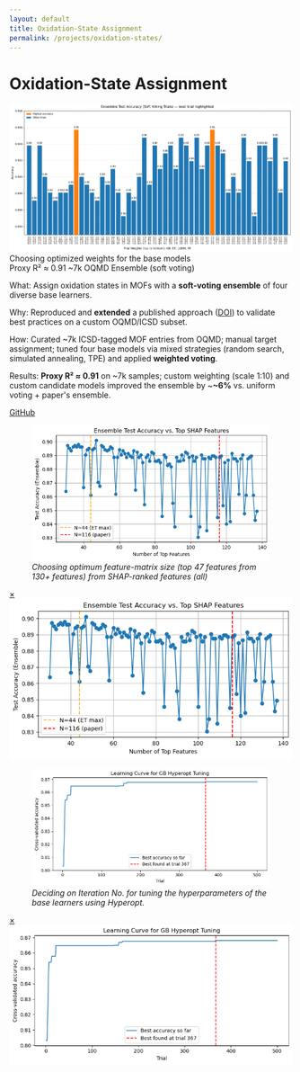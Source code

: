 ```yaml
---
layout: default
title: Oxidation-State Assignment
permalink: /projects/oxidation-states/
---
```

# Oxidation-State Assignment

<div class="media hero" data-alt="Choosing optimized weights for the base models">
  <img src="/assets/img/projects/oxi-ensemble/hero.png"
       alt="Choosing optimized weights for the base models">
</div>

<div class="hero-note">Choosing optimized weights for the base models</div>

<div class="metrics">
  <span class="metric">Proxy R² ≈ 0.91</span>
  <span class="metric alt">~7k OQMD </span>
  <span class="metric good">Ensemble (soft voting)</span>
</div>

<p><span class="label">What:</span> Assign oxidation states in MOFs with a <strong>soft-voting ensemble</strong> of four diverse base learners.</p>
<p><span class="label">Why:</span> Reproduced and <strong>extended</strong> a published approach (<a href="https://www.nature.com/articles/s41557-021-00717-y" target="_blank" rel="noopener">DOI</a>) to validate best practices on a custom OQMD/ICSD subset.</p>
<p><span class="label">How:</span> Curated ~7k ICSD-tagged MOF entries from OQMD; manual target assignment; tuned four base models via mixed strategies (random search, simulated annealing, TPE) and applied <strong>weighted voting</strong>.</p>
<p><span class="label">Results:</span> <strong>Proxy R² ≈ 0.91</strong> on ~7k samples; custom weighting (scale 1:10) and custom candidate models improved the ensemble by ~<strong>~6%</strong> vs. uniform voting + paper's ensemble.</p>

<p><a class="btn" href="https://github.com/submerged-in-matrix/materials-ml-projects-/tree/main/Projects/P_5_Oxidation_State_Assignment" target="_blank" rel="noopener">GitHub</a></p>


<div class="gallery equal">
  <figure class="figure tilt">
    <a href="#fe-fig1">
      <div class="frame">
        <img class="pixel-safe" src="/assets/img/projects/oxi-ensemble/fig1.png" alt="Choosing optimum feature-matrix size from SHAP-ranked features (all)">
      </div>
    </a>
    <figcaption><em>Choosing optimum feature-matrix size (top 47 features from 130+ features) from SHAP-ranked features (all)</em></figcaption>
  </figure>
  <div id="fe-fig1" class="lb"><a class="x" href="#">×</a><img src="/assets/img/projects/oxi-ensemble/fig1.png" alt=""></div>

  <figure class="figure tilt">
    <a href="#fe-fig2">
      <div class="frame">
        <img class="pixel-safe" src="/assets/img/projects/oxi-ensemble/fig2.png" alt="Deciding on Iteration No. for tuning the hyperparameters of the base learners using Hyperopt.">
      </div>
    </a>
    <figcaption><em>Deciding on Iteration No. for tuning the hyperparameters of the base learners using Hyperopt.</em></figcaption>
  </figure>
  <div id="fe-fig2" class="lb"><a class="x" href="#">×</a><img src="/assets/img/projects/oxi-ensemble/fig2.png" alt=""></div>
</div>

